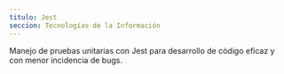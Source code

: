 ```yaml
---
titulo: Jest
seccion: Tecnologías de la Información
---
```


Manejo de pruebas unitarias con Jest para desarrollo de código eficaz y con menor incidencia de bugs.